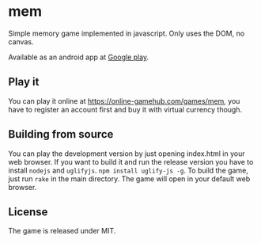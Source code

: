 # mem

Simple memory game implemented in javascript. Only uses the DOM, no canvas.

Available as an android app at [Google play](https://play.google.com/store/apps/details?id=me.ramblingsby.mem&feature=search_result#?t=W251bGwsMSwyLDEsIm1lLnJhbWJsaW5nc2J5Lm1lbSJd).

## Play it

You can play it online at https://online-gamehub.com/games/mem, you have to register an account first and buy it with virtual currency though.

## Building from source

You can play the development version by just opening index.html in your web browser. If you want to build it and run the release version you have to install `nodejs` and `uglifyjs`. `npm install uglify-js -g`.
To build the game, just run `rake` in the main directory. The game will open in your default web browser.

## License

The game is released under MIT.